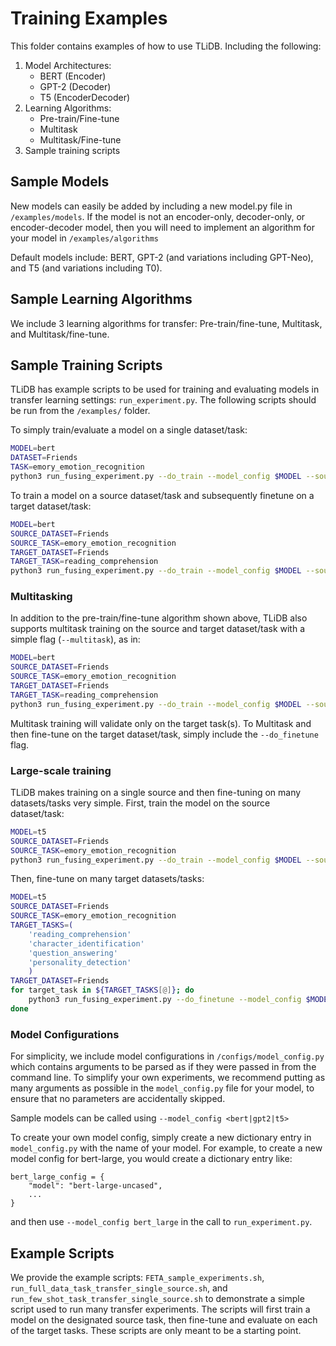 # Training Examples
This folder contains examples of how to use TLiDB. Including the following:
1. Model Architectures:
    - BERT (Encoder)
    - GPT-2 (Decoder)
    - T5 (EncoderDecoder)
2. Learning Algorithms:
    - Pre-train/Fine-tune
    - Multitask
    - Multitask/Fine-tune
3. Sample training scripts

## Sample Models
New models can easily be added by including a new model.py file in `/examples/models`. If the model is not an encoder-only, decoder-only, or encoder-decoder model, then you will need to implement an algorithm for your model in `/examples/algorithms`

Default models include: BERT, GPT-2 (and variations including GPT-Neo), and T5 (and variations including T0).

## Sample Learning Algorithms
We include 3 learning algorithms for transfer: Pre-train/fine-tune, Multitask, and Multitask/fine-tune.

## Sample Training Scripts
TLiDB has example scripts to be used for training and evaluating models in transfer learning settings: `run_experiment.py`. The following scripts should be run from the `/examples/` folder.

To simply train/evaluate a model on a single dataset/task:
```bash
MODEL=bert
DATASET=Friends
TASK=emory_emotion_recognition
python3 run_fusing_experiment.py --do_train --model_config $MODEL --source_tasks $TASK --source_datasets $DATASET --do_eval --eval_best --target_tasks $TASK --target_datasets $DATASET --few_shot_percent 0.1
```

To train a model on a source dataset/task and subsequently finetune on a target dataset/task:
```bash
MODEL=bert
SOURCE_DATASET=Friends
SOURCE_TASK=emory_emotion_recognition
TARGET_DATASET=Friends
TARGET_TASK=reading_comprehension
python3 run_fusing_experiment.py --do_train --model_config $MODEL --source_tasks $SOURCE_TASK --source_datasets $SOURCE_DATASET --do_finetune --do_eval --eval_best --target_tasks $TARGET_TASK --target_datasets $TARGET_DATASET --few_shot_percent 0.1
```

### Multitasking
In addition to the pre-train/fine-tune algorithm shown above, TLiDB also supports multitask training on the source and target dataset/task with a simple flag (`--multitask`), as in:
```bash
MODEL=bert
SOURCE_DATASET=Friends
SOURCE_TASK=emory_emotion_recognition
TARGET_DATASET=Friends
TARGET_TASK=reading_comprehension
python3 run_fusing_experiment.py --do_train --model_config $MODEL --source_tasks $SOURCE_TASK --source_datasets $SOURCE_DATASET --do_eval --eval_best --target_tasks $TARGET_TASK --target_datasets $TARGET_DATASET --multitask --few_shot_percent 0.1
```

Multitask training will validate only on the target task(s).
To Multitask and then fine-tune on the target dataset/task, simply include the `--do_finetune` flag.

### Large-scale training
TLiDB makes training on a single source and then fine-tuning on many datasets/tasks very simple. First, train the model on the source dataset/task:
```bash
MODEL=t5
SOURCE_DATASET=Friends
SOURCE_TASK=emory_emotion_recognition
python3 run_fusing_experiment.py --do_train --model_config $MODEL --source_tasks $SOURCE_TASK --source_datasets $SOURCE_DATASET
```
Then, fine-tune on many target datasets/tasks:
```bash
MODEL=t5
SOURCE_DATASET=Friends
SOURCE_TASK=emory_emotion_recognition
TARGET_TASKS=(
    'reading_comprehension'
    'character_identification'
    'question_answering'
    'personality_detection'
    )
TARGET_DATASET=Friends
for target_task in ${TARGET_TASKS[@]}; do
    python3 run_fusing_experiment.py --do_finetune --model_config $MODEL --source_tasks $SOURCE_TASK --source_datasets $SOURCE_DATASET --target_tasks $target_task --target_datasets $TARGET_DATASET --few_shot_percent 0.1
done
```

### Model Configurations
For simplicity, we include model configurations in `/configs/model_config.py` which contains arguments to be parsed as if they were passed in from the command line. To simplify your own experiments, we recommend putting as many arguments as possible in the `model_config.py` file for your model, to ensure that no parameters are accidentally skipped.

Sample models can be called using `--model_config <bert|gpt2|t5>`

To create your own model config, simply create a new dictionary entry in `model_config.py` with the name of your model. For example, to create a new model config for bert-large, you would create a dictionary entry like:
```python3
bert_large_config = {
    "model": "bert-large-uncased",
    ...
}
```
and then use `--model_config bert_large` in the call to `run_experiment.py`.

## Example Scripts
We provide the example scripts: `FETA_sample_experiments.sh`, `run_full_data_task_transfer_single_source.sh`, and `run_few_shot_task_transfer_single_source.sh` to demonstrate a simple script used to run many transfer experiments.
The scripts will first train a model on the designated source task, then fine-tune and evaluate on each of the target tasks. These scripts are only meant to be a starting point.
